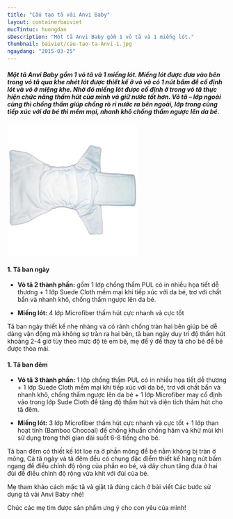 ```yaml
---
title: "Cấu tạo tã vải Anvi Baby"
layout: containerbaiviet
mucTintuc: huongdan
sDescription: "Một tã Anvi Baby gồm 1 vỏ tã và 1 miếng lót."
thumbnail: baiviet/cau-tao-ta-Anvi-1.jpg
ngaydang: "2015-03-25"
---
```

##### Một tã Anvi Baby gồm 1 vỏ tã và 1 miếng lót. Miếng lót được đưa vào bên trong vỏ tã qua khe nhét lót được thiết kế ở vỏ và có 1 nút bấm để cố định lót và vỏ ở miệng khe. Nhờ đó miếng lót được cố định ở trong vỏ tã thực hiện chức năng thấm hút của mình và giữ nước tốt hơn. Vỏ tã – lớp ngoài cùng thì chống thấm giúp chống rò rỉ nước ra bên ngoài, lớp trong cùng tiếp xúc với da bé thì mềm mại, nhanh khô chống thấm ngược lên da bé.

![](cau-tao-ta-Anvi-2.jpg)

#### 1. Tã ban ngày

- **Vỏ tã 2 thành phần:** gồm 1 lớp chống thấm PUL có in nhiều họa tiết dễ thương + 1 lớp Suede Cloth mềm mại khi tiếp xúc với da bé, trơ với chất bẩn và nhanh khô, chống thấm ngược lên da bé.

- **Miếng lót:** 4 lớp Microfiber thấm hút cực nhanh và cực tốt

Tã ban ngày thiết kế nhẹ nhàng và có rãnh chống tràn hai bên giúp bé dễ dàng vận động mà không sợ tràn ra hai bên, tã ban ngày duy trì độ thấm hút khoảng 2-4 giờ tùy theo mức độ tè em bé, mẹ để ý để thay tã cho bé để bé được thỏa mái.

#### 1. Tã ban đêm

- **Vỏ tã 3 thành phần:**  1 lớp chống thấm PUL có in nhiều họa tiết dễ thương + 1 lớp Suede Cloth mềm mại khi tiếp xúc với da bé, trơ với chất bẩn và nhanh khô, chống thấm ngược lên da bé + 1 lớp Microfiber may cố định vảo trong lớp Sude Cloth để tăng độ thấm hút và diện tích thảm hút cho tã đêm.

- **Miếng lót:** 3 lớp Microfiber thấm hút cực nhanh và cực tốt + 1 lớp than hoạt tính (Bamboo Chocoal) để chống khuẩn chống hăm và khử mùi khi sử dụng trong thời gian dài suốt 6-8 tiếng cho bé.

Tã ban đêm có thiết kế lót loe ra ở phần mông để bé nằm không bị tràn ở mông,
Cả tã ngày và tã đêm đều có chung đặc điểm thiết kế hàng nút bấm ngang để điều chỉnh độ rộng của phần eo bé, và dây chun tăng đưa ở hai đùi để điều chỉnh độ rộng vừa khít với đùi của bé.

Mẹ tham khảo cách mặc tã và giặt tã đúng cách ở bài viết Các bước sử dụng tả vải Anvi Baby nhé!

Chúc các mẹ tìm được sản phẩm ưng ý cho con yêu của mình!
